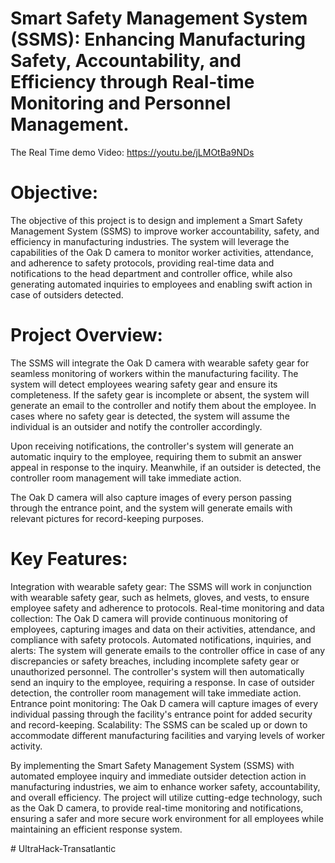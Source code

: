 # Smart Safety Management System (SSMS): Enhancing Manufacturing Safety, Accountability, and Efficiency through Real-time Monitoring and Personnel Management.
The Real Time demo Video: https://youtu.be/jLMOtBa9NDs

# Objective:

The objective of this project is to design and implement a Smart Safety Management System (SSMS) to improve worker accountability, safety, and efficiency in manufacturing industries. The system will leverage the capabilities of the Oak D camera to monitor worker activities, attendance, and adherence to safety protocols, providing real-time data and notifications to the head department and controller office, while also generating automated inquiries to employees and enabling swift action in case of outsiders detected.

# Project Overview:

The SSMS will integrate the Oak D camera with wearable safety gear for seamless monitoring of workers within the manufacturing facility. The system will detect employees wearing safety gear and ensure its completeness. If the safety gear is incomplete or absent, the system will generate an email to the controller and notify them about the employee. In cases where no safety gear is detected, the system will assume the individual is an outsider and notify the controller accordingly.

Upon receiving notifications, the controller's system will generate an automatic inquiry to the employee, requiring them to submit an answer appeal in response to the inquiry. Meanwhile, if an outsider is detected, the controller room management will take immediate action.

The Oak D camera will also capture images of every person passing through the entrance point, and the system will generate emails with relevant pictures for record-keeping purposes.

# Key Features:

Integration with wearable safety gear: The SSMS will work in conjunction with wearable safety gear, such as helmets, gloves, and vests, to ensure employee safety and adherence to protocols.
Real-time monitoring and data collection: The Oak D camera will provide continuous monitoring of employees, capturing images and data on their activities, attendance, and compliance with safety protocols.
Automated notifications, inquiries, and alerts: The system will generate emails to the controller office in case of any discrepancies or safety breaches, including incomplete safety gear or unauthorized personnel. The controller's system will then automatically send an inquiry to the employee, requiring a response. In case of outsider detection, the controller room management will take immediate action.
Entrance point monitoring: The Oak D camera will capture images of every individual passing through the facility's entrance point for added security and record-keeping.
Scalability: The SSMS can be scaled up or down to accommodate different manufacturing facilities and varying levels of worker activity.


By implementing the Smart Safety Management System (SSMS) with automated employee inquiry and immediate outsider detection action in manufacturing industries, we aim to enhance worker safety, accountability, and overall efficiency. The project will utilize cutting-edge technology, such as the Oak D camera, to provide real-time monitoring and notifications, ensuring a safer and more secure work environment for all employees while maintaining an efficient response system.



#   U l t r a H a c k - T r a n s a t l a n t i c  
 